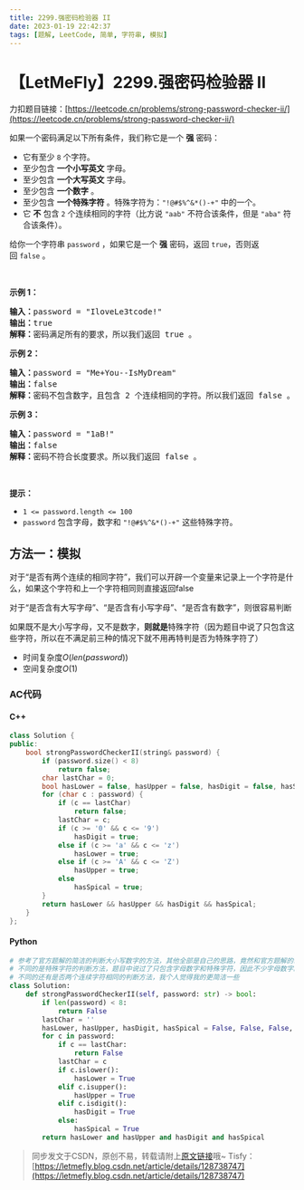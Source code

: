 ```yaml
---
title: 2299.强密码检验器 II
date: 2023-01-19 22:42:37
tags: [题解, LeetCode, 简单, 字符串, 模拟]
---
```


# 【LetMeFly】2299.强密码检验器 II

力扣题目链接：[https://leetcode.cn/problems/strong-password-checker-ii/](https://leetcode.cn/problems/strong-password-checker-ii/)

<p>如果一个密码满足以下所有条件，我们称它是一个 <strong>强</strong>&nbsp;密码：</p>

<ul>
	<li>它有至少 <code>8</code>&nbsp;个字符。</li>
	<li>至少包含 <strong>一个小写英文</strong>&nbsp;字母。</li>
	<li>至少包含 <strong>一个大写英文</strong>&nbsp;字母。</li>
	<li>至少包含 <strong>一个数字</strong>&nbsp;。</li>
	<li>至少包含 <strong>一个特殊字符</strong>&nbsp;。特殊字符为：<code>"!@#$%^&amp;*()-+"</code>&nbsp;中的一个。</li>
	<li>它 <strong>不</strong>&nbsp;包含&nbsp;<code>2</code>&nbsp;个连续相同的字符（比方说&nbsp;<code>"aab"</code>&nbsp;不符合该条件，但是&nbsp;<code>"aba"</code>&nbsp;符合该条件）。</li>
</ul>

<p>给你一个字符串&nbsp;<code>password</code>&nbsp;，如果它是一个&nbsp;<strong>强</strong>&nbsp;密码，返回&nbsp;<code>true</code>，否则返回&nbsp;<code>false</code>&nbsp;。</p>

<p>&nbsp;</p>

<p><strong>示例 1：</strong></p>

<pre><b>输入：</b>password = "IloveLe3tcode!"
<b>输出：</b>true
<b>解释：</b>密码满足所有的要求，所以我们返回 true 。
</pre>

<p><strong>示例 2：</strong></p>

<pre><b>输入：</b>password = "Me+You--IsMyDream"
<b>输出：</b>false
<b>解释：</b>密码不包含数字，且包含 2 个连续相同的字符。所以我们返回 false 。
</pre>

<p><strong>示例 3：</strong></p>

<pre><b>输入：</b>password = "1aB!"
<b>输出：</b>false
<b>解释：</b>密码不符合长度要求。所以我们返回 false 。</pre>

<p>&nbsp;</p>

<p><strong>提示：</strong></p>

<ul>
	<li><code>1 &lt;= password.length &lt;= 100</code></li>
	<li><code>password</code>&nbsp;包含字母，数字和&nbsp;<code>"!@#$%^&amp;*()-+"</code>&nbsp;这些特殊字符。</li>
</ul>


    
## 方法一：模拟

对于“是否有两个连续的相同字符”，我们可以开辟一个变量来记录上一个字符是什么，如果这个字符和上一个字符相同则直接返回false

对于“是否含有大写字母”、“是否含有小写字母”、“是否含有数字”，则很容易判断

如果既不是大小写字母，又不是数字，**则就是**特殊字符（因为题目中说了只包含这些字符，所以在不满足前三种的情况下就不用再特判是否为特殊字符了）

+ 时间复杂度$O(len(password))$
+ 空间复杂度$O(1)$

### AC代码

#### C++

```cpp
class Solution {
public:
    bool strongPasswordCheckerII(string& password) {
        if (password.size() < 8)
            return false;
        char lastChar = 0;
        bool hasLower = false, hasUpper = false, hasDigit = false, hasSpical = false;
        for (char c : password) {
            if (c == lastChar)
                return false;
            lastChar = c;
            if (c >= '0' && c <= '9')
                hasDigit = true;
            else if (c >= 'a' && c <= 'z')
                hasLower = true;
            else if (c >= 'A' && c <= 'Z')
                hasUpper = true;
            else
                hasSpical = true;
        }
        return hasLower && hasUpper && hasDigit && hasSpical;
    }
};
```

#### Python

```python
# 参考了官方题解的简洁的判断大小写数字的方法，其他全部是自己的思路，竟然和官方题解的命名都一样。
# 不同的是特殊字符的判断方法，题目中说过了只包含字母数字和特殊字符，因此不少字母数字就是特殊字符
# 不同的还有是否两个连续字符相同的判断方法，我个人觉得我的更简洁一些
class Solution:
    def strongPasswordCheckerII(self, password: str) -> bool:
        if len(password) < 8:
            return False
        lastChar = ''
        hasLower, hasUpper, hasDigit, hasSpical = False, False, False, False
        for c in password:
            if c == lastChar:
                return False
            lastChar = c
            if c.islower():
                hasLower = True
            elif c.isupper():
                hasUpper = True
            elif c.isdigit():
                hasDigit = True
            else:
                hasSpical = True
        return hasLower and hasUpper and hasDigit and hasSpical
```

> 同步发文于CSDN，原创不易，转载请附上[原文链接](https://leetcode.letmefly.xyz/2023/01/19/LeetCode%202299.%E5%BC%BA%E5%AF%86%E7%A0%81%E6%A3%80%E9%AA%8C%E5%99%A8II/)哦~
> Tisfy：[https://letmefly.blog.csdn.net/article/details/128738747](https://letmefly.blog.csdn.net/article/details/128738747)
